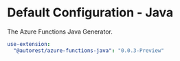 # Default Configuration - Java

The Azure Functions Java Generator.

``` yaml $(azure-functions-java)
use-extension:
  "@autorest/azure-functions-java": "0.0.3-Preview"
```
